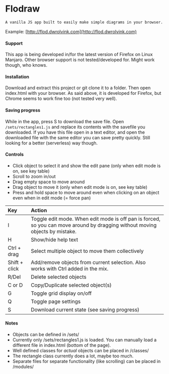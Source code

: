 #  Flodraw

`A vanilla JS app built to easily make simple diagrams in your browser.`

Example: [http://flod.dwrolvink.com](http://flod.dwrolvink.com)

#### Support
This app is being developed in/for the latest version of Firefox on Linux Manjaro. Other browser support is not tested/developed for. Might work though, who knows. 

#### Installation
Download and extract this project or git clone it to a folder. Then open index.html with your browser. As said above, it is developed for Firefox, but Chrome seems to work fine too (not tested very well).


#### Saving progress
While in the app, press S to download the save file. Open `/sets/rectangles1.js` and replace its contents with the savefile you downloaded.
If you have this file open in a text editor, and open the downloaded file with the same editor you can save pretty quickly. Still looking for a better (serverless) way though.

#### Controls 
- Click object to select it and show the edit pane (only when edit mode is on, see key table)
- Scroll to zoom in/out
- Drag empty space to move around
- Drag object to move it (only when edit mode is on, see key table)
- Press and hold space to move around even when clicking on an object even when in edit mode (= force pan)

| Key | Action |
| :-- | :----- |
| I   | Toggle edit mode. When edit mode is off pan is forced, so you can move around by dragging without moving objects by mistake. |
| H   | Show/hide help text |
| Ctrl + drag | Select multiple object to move them collectively |
| Shift + click | Add/remove objects from current selection. Also works with Ctrl added in the mix. |
| R/Del | Delete selected objects |
| C or D | Copy/Duplicate selected object(s) |
| G   | Toggle grid display on/off |
| Q  | Toggle page settings |
| S  | Download current state (see saving progress) | 


#### Notes
- Objects can be defined in /sets/
- Currently only /sets/rectangles1.js is loaded. You can manually load a different file in index.html (bottom of the page).
- Well defined classes for *actual* objects can be placed in /classes/
- The rectangle class currently does a lot, maybe too much. 
- Separate files for separate functionality (like scrolling) can be placed in /modules/
